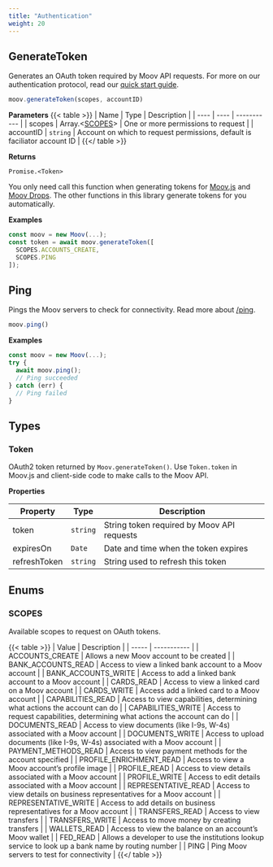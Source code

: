 ```yaml
---
title: "Authentication"
weight: 20
---
```



## GenerateToken


Generates an OAuth token required by Moov API requests. For more on our authentication protocol, read our [quick start guide](/guides/quick-start/#create-an-access-token).

```javascript
moov.generateToken(scopes, accountID)
```

**Parameters**
{{< table >}}
| Name | Type | Description |
| ---- | ---- | ----------- |
| scopes |  Array.<[SCOPES](#scopes)> | One or more permissions to request |
| accountID |  `string` | Account on which to request permissions, default is faciliator account ID |
{{</ table >}}



**Returns**

`Promise.<Token>`

You only need call this function when generating tokens for [Moov.js](/moovjs) and
[Moov Drops](/moovjs/drops). The other functions in this library generate tokens for you
automatically.

**Examples**

```javascript
const moov = new Moov(...);
const token = await moov.generateToken([
  SCOPES.ACCOUNTS_CREATE,
  SCOPES.PING
]);
```


## Ping


Pings the Moov servers to check for connectivity.
Read more about [/ping](/api/#tag/Ping).

```javascript
moov.ping()
```





**Examples**

```javascript
const moov = new Moov(...);
try {
  await moov.ping();
  // Ping succeeded
} catch (err) {
  // Ping failed
}
```



## Types
### Token

OAuth2 token returned by `Moov.generateToken()`. Use `Token.token` in Moov.js
and client-side code to make calls to the Moov API.

**Properties**

| Property | Type | Description |
| ---- | ---- | ----------- |
  | token | `string`| String token required by Moov API requests |
  | expiresOn | `Date`| Date and time when the token expires |
  | refreshToken | `string`| String used to refresh this token |




## Enums
### SCOPES

Available scopes to request on OAuth tokens.

{{< table >}}
| Value | Description |
| ----- | ----------- |
| ACCOUNTS_CREATE | Allows a new Moov account to be created |
| BANK_ACCOUNTS_READ | Access to view a linked bank account to a Moov account |
| BANK_ACCOUNTS_WRITE | Access to add a linked bank account to a Moov account |
| CARDS_READ | Access to view a linked card on a Moov account |
| CARDS_WRITE | Access add a linked card to a Moov account |
| CAPABILITIES_READ | Access to view capabilities, determining what actions the account can do |
| CAPABILITIES_WRITE | Access to request capabilities, determining what actions the account can do |
| DOCUMENTS_READ | Access to view documents (like I-9s, W-4s) associated with a Moov account |
| DOCUMENTS_WRITE | Access to upload documents (like I-9s, W-4s) associated with a Moov account |
| PAYMENT_METHODS_READ | Access to view payment methods for the account specified |
| PROFILE_ENRICHMENT_READ | Access to view a Moov account’s profile image |
| PROFILE_READ | Access to view details associated with a Moov account |
| PROFILE_WRITE | Access to edit details associated with a Moov account |
| REPRESENTATIVE_READ | Access to view details on business representatives for a Moov account |
| REPRESENTATIVE_WRITE | Access to add details on business representatives for a Moov account |
| TRANSFERS_READ | Access to view transfers |
| TRANSFERS_WRITE | Access to move money by creating transfers |
| WALLETS_READ | Access to view the balance on an account’s Moov wallet |
| FED_READ | Allows a developer to use the institutions lookup service to look up a bank name by routing number |
| PING | Ping Moov servers to test for connectivity |
{{</ table >}}

